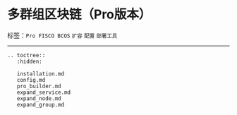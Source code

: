 # 多群组区块链（Pro版本）


标签：``Pro FISCO BCOS`` ``扩容`` ``配置`` ``部署工具``

------------

```eval_rst
.. toctree::
   :hidden:

   installation.md
   config.md
   pro_builder.md
   expand_service.md
   expand_node.md
   expand_group.md
```